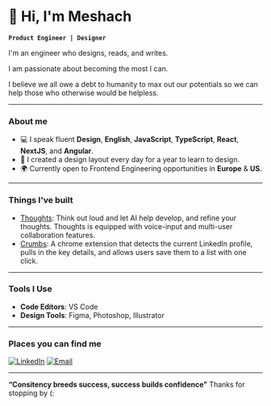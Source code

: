 # 👋 Hi, I'm Meshach

**`Product Engineer | Designer `**

I'm an engineer who designs, reads, and writes.

I am passionate about becoming the most I can. 

I believe we all owe a debt to humanity to max out our potentials
so we can help those who otherwise would be helpless.

---

### **About me**
- 💻 I speak fluent **Design**, **English**, **JavaScript**, **TypeScript**, **React**, **NextJS**, and **Angular**.
- 🎨 I created a design layout every day for a year to learn to design.
- 🌍 Currently open to Frontend Engineering opportunities in **Europe** & **US**.

---

### **Things I've built**
- [Thoughts](https://github.com/Nsude/thoughts-app): Think out loud and let AI help develop, and refine your thoughts. Thoughts is equipped with voice-input and multi-user collaboration features.
- [Crumbs](https://github.com/Nsude/crumbs-chrome-extension): A chrome extension that detects the current LinkedIn profile, pulls in the key details, and allows users save them to a list with one click. 

---

###  **Tools I Use**
- **Code Editors**: VS Code
- **Design Tools**: Figma, Photoshop, Illustrator

---

### **Places you can find me**
[![LinkedIn](https://img.shields.io/badge/LinkedIn-MeshachNsude-blue?style=for-the-badge&logo=linkedin)](https://www.linkedin.com/in/meshachnsude/)
[![Email](https://img.shields.io/badge/Email-meshachnsd@gmail.com-red?style=for-the-badge)](mailto:meshachnsd@gmail.com)

---

**“Consitency breeds success, success builds confidence”**
Thanks for stopping by (:
